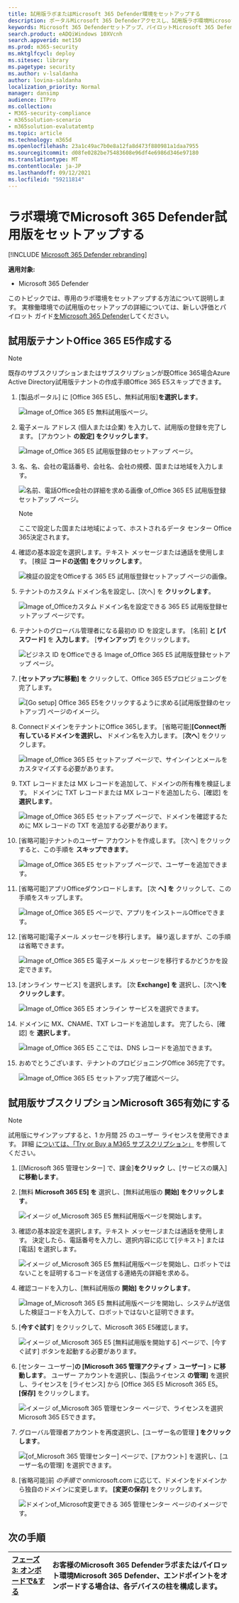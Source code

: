 ```yaml
---
title: 試用版ラボまたはMicrosoft 365 Defender環境をセットアップする
description: ポータルMicrosoft 365 Defenderアクセスし、試用版ラボ環境Microsoft 365 Defenderセットアップする
keywords: Microsoft 365 Defenderセットアップ、パイロットMicrosoft 365 Defender、評価ラボのMicrosoft 365 Defender、Microsoft 365 Defender試す
search.product: eADQiWindows 10XVcnh
search.appverid: met150
ms.prod: m365-security
ms.mktglfcycl: deploy
ms.sitesec: library
ms.pagetype: security
ms.author: v-lsaldanha
author: lovina-saldanha
localization_priority: Normal
manager: dansimp
audience: ITPro
ms.collection:
- M365-security-compliance
- m365solution-scenario
- m365solution-evalutatemtp
ms.topic: article
ms.technology: m365d
ms.openlocfilehash: 23a1c49ac7b0e8a12fa8d473f880981a1daa7955
ms.sourcegitcommit: d08fe0282be75483608e96df4e6986d346e97180
ms.translationtype: MT
ms.contentlocale: ja-JP
ms.lasthandoff: 09/12/2021
ms.locfileid: "59211814"
---
```

# <a name="set-up-your-microsoft-365-defender-trial-in-a-lab-environment"></a>ラボ環境でMicrosoft 365 Defender試用版をセットアップする 

[!INCLUDE [Microsoft 365 Defender rebranding](../includes/microsoft-defender.md)]


**適用対象:**
- Microsoft 365 Defender 

このトピックでは、専用のラボ環境をセットアップする方法について説明します。 実稼働環境での試用版のセットアップの詳細については、新しい評価とパイロット ガイド[をMicrosoft 365 Defender](eval-overview.md)してください。 

## <a name="create-an-office-365-e5-trial-tenant"></a>試用版テナントOffice 365 E5作成する
>[!NOTE]
>既存のサブスクリプションまたはサブスクリプションが既Office 365場合Azure Active Directory試用版テナントの作成手順Office 365 E5スキップできます。

1. [製品ポータル] に [Office 365 E5し、[](https://www.microsoft.com/microsoft-365/business/office-365-enterprise-e5-business-software?activetab=pivot%3aoverviewtab)無料試用版]**を選択します**。

   ![Image of_Office 365 E5 無料試用版ページ。](../../media/mtp-eval-9.png)
  
2. 電子メール アドレス (個人または企業) を入力して、試用版の登録を完了します。 [アカウント **の設定] をクリックします**。

   ![Image of_Office 365 E5 試用版登録のセットアップ ページ。](../../media/mtp-eval-10.png)

3. 名、名、会社の電話番号、会社名、会社の規模、国または地域を入力します。  

   ![名前、電話Office会社の詳細を求める画像 of_Office 365 E5 試用版登録セットアップ ページ。](../../media/mtp-eval-11.png)
   
   > [!NOTE]
   > ここで設定した国または地域によって、ホストされるデータ センター Office 365決定されます。
  
4. 確認の基本設定を選択します。テキスト メッセージまたは通話を使用します。 [検証 **コードの送信] をクリックします**。 

   ![検証の設定をOfficeする 365 E5 試用版登録セットアップ ページの画像。](../../media/mtp-eval-12.png)

5. テナントのカスタム ドメイン名を設定し、[次へ] を **クリックします**。

   ![Image of_Officeカスタム ドメイン名を設定できる 365 E5 試用版登録セットアップ ページです。](../../media/mtp-eval-13.png)
 
6. テナントのグローバル管理者になる最初の ID を設定します。 [名前] **と [パスワード]** を **入力します**。 [**サインアップ**] をクリックします。

   ![ビジネス ID をOfficeできる Image of_Office 365 E5 試用版登録セットアップ ページ。](../../media/mtp-eval-14.png)

7. [**セットアップに移動] を** クリックして、Office 365 E5プロビジョニングを完了します。

   ![[Go setup] Office 365 E5をクリックするように求める[試用版登録のセットアップ] ページのイメージ。](../../media/mtp-eval-15.png)

8. ConnectドメインをテナントにOffice 365します。 [省略可能]**[Connect所有しているドメインを選択し、** ドメイン名を入力します。 [**次へ**] をクリックします。

   ![Image of_Office 365 E5 セットアップ ページで、サインインとメールをカスタマイズする必要があります。](../../media/mtp-eval-16.png)
 
9. TXT レコードまたは MX レコードを追加して、ドメインの所有権を検証します。 ドメインに TXT レコードまたは MX レコードを追加したら、[確認] を **選択します**。

   ![Image of_Office 365 E5 セットアップ ページで、ドメインを確認するために MX レコードの TXT を追加する必要があります。](../../media/mtp-eval-17.png)
 
10. [省略可能]テナントのユーザー アカウントを作成します。 [次へ] をクリックすると、この手順を **スキップできます**。

    ![Image of_Office 365 E5 セットアップ ページで、ユーザーを追加できます。](../../media/mtp-eval-18.png)
 
11. [省略可能]アプリOfficeダウンロードします。 [次 **へ] を** クリックして、この手順をスキップします。 

    ![Image of_Office 365 E5 ページで、アプリをインストールOfficeできます。](../../media/mtp-eval-19.png)

12. [省略可能]電子メール メッセージを移行します。 繰り返しますが、この手順は省略できます。

    ![Image of_Office 365 E5 電子メール メッセージを移行するかどうかを設定できます。](../../media/mtp-eval-20.png)
 
13. [オンライン サービス] を選択します。 [次 **Exchange] を** 選択し、[次へ]**をクリックします**。 

    ![Image of_Office 365 E5 オンライン サービスを選択できます。](../../media/mtp-eval-21.png)

14. ドメインに MX、CNAME、TXT レコードを追加します。 完了したら、[確認] を **選択します**。

    ![Image of_Office 365 E5 ここでは、DNS レコードを追加できます。](../../media/mtp-eval-22.png)
 
15. おめでとうございます、テナントのプロビジョニングOffice 365完了です。

    ![Image of_Office 365 E5 セットアップ完了確認ページ。](../../media/mtp-eval-23.png)

## <a name="enable-microsoft-365-trial-subscription"></a>試用版サブスクリプションMicrosoft 365有効にする

>[!NOTE]
>試用版にサインアップすると、1 か月間 25 のユーザー ライセンスを使用できます。 詳細 [については、「Try or Buy a M365 サブスクリプション」](../../commerce/try-or-buy-microsoft-365.md) を参照してください。

1. [[Microsoft 365 管理センター] で、[](https://admin.microsoft.com/)課金]**をクリック** し、[サービスの購入]**に移動します**。

2. [無料 **Microsoft 365 E5] を** 選択し、[無料試用版の **開始] をクリックします**。 

   ![イメージ of_Microsoft 365 E5 無料試用版ページを開始します。](../../media/mtp-eval-24.png)

3. 確認の基本設定を選択します。テキスト メッセージまたは通話を使用します。 決定したら、電話番号を入力し、選択内容に応じて[テキスト] または [電話] を選択します。

   ![イメージ of_Microsoft 365 E5 無料試用版ページを開始し、ロボットではないことを証明するコードを送信する連絡先の詳細を求める。](../../media/mtp-eval-25.png)
 
4. 確認コードを入力し、[無料試用版の **開始] をクリックします**。

   ![Image of_Microsoft 365 E5 無料試用版ページを開始し、システムが送信した検証コードを入力して、ロボットではないと証明できます。](../../media/mtp-eval-26.png)

5. [**今すぐ試す**] をクリックして、Microsoft 365 E5確認します。

   ![イメージ of_Microsoft 365 E5 [無料試用版を開始する] ページで、[今すぐ試す] ボタンを起動する必要があります。](../../media/mtp-eval-27.png)
 
6. [センター ユーザー]**の [Microsoft 365 管理アクティブ**  >  **ユーザー]**  >  **に移動します**。 ユーザー アカウントを選択し、[製品ライセンス **の管理]** を選択し、ライセンスを [ライセンス] から [Office 365 E5 Microsoft 365 E5。  **[保存]** をクリックします。

   ![イメージ of_Microsoft 365 管理センター ページで、ライセンスを選択Microsoft 365 E5できます。](../../media/mtp-eval-28.png)
 
7. グローバル管理者アカウントを再度選択し、[ユーザー名の管理 **] をクリックします**。

   ![[of_Microsoft 365 管理センター] ページで、[アカウント] を選択し、[ユーザー名の管理] を選択できます。](../../media/mtp-eval-29.png)

8. [省略可能]前 *の手順で* onmicrosoft.com に応じて、ドメインをドメインから独自のドメインに変更します。 **[変更の保存]** をクリックします。

   ![ドメインof_Microsoft変更できる 365 管理センター ページのイメージです。](../../media/mtp-eval-30.png)



## <a name="next-step"></a>次の手順
|[フェーズ 3: オンボードで&する](config-m365d-eval.md) | お客様のMicrosoft 365 Defenderラボまたはパイロット環境Microsoft 365 Defender、エンドポイントをオンボードする場合は、各デバイスの柱を構成します。
|:-------|:-----|

